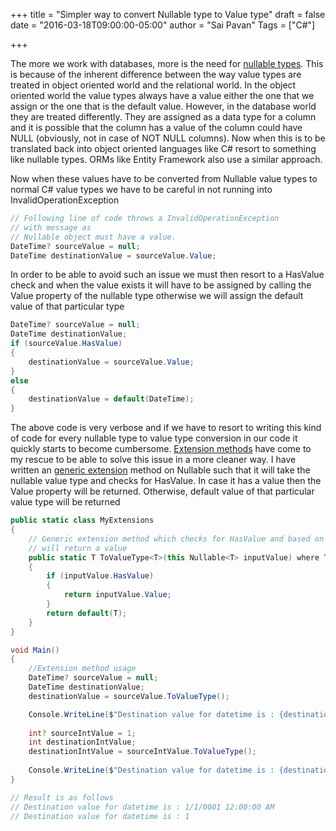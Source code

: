 +++
title = "Simpler way to convert Nullable type to Value type"
draft = false
date = "2016-03-18T09:00:00-05:00"
author = "Sai Pavan"
Tags = ["C#"]

+++

The more we work with databases, more is the need for [nullable types](https://msdn.microsoft.com/en-us/library/1t3y8s4s.aspx). This is because of the inherent difference between the way value types are treated in object oriented world and the relational world. In the object oriented world the value types always have a value either the one that we assign or the one that is the default value. However, in the database world they are treated differently. They are assigned as a data type for a column and it is possible that the column has a value of the column could have NULL (obviously, not in case of NOT NULL columns). Now when this is to be translated back into object oriented languages like C# resort to something like nullable types. ORMs like Entity Framework also use a similar approach.

Now when these values have to be converted from Nullable value types to normal C# value types we have to be careful in not running into InvalidOperationException

```csharp
// Following line of code throws a InvalidOperationException
// with message as
// Nullable object must have a value.
DateTime? sourceValue = null;
DateTime destinationValue = sourceValue.Value;
```

In order to be able to avoid such an issue we must then resort to a HasValue check and when the value exists it will have to be assigned by calling the Value property of the nullable type otherwise we will assign the default value of that particular type

```csharp	
DateTime? sourceValue = null;
DateTime destinationValue;
if (sourceValue.HasValue)
{
	destinationValue = sourceValue.Value;	
}
else
{
	destinationValue = default(DateTime);
}
```

The above code is very verbose and if we have to resort to writing this kind of code for every nullable type to value type conversion in our code it quickly starts to become cumbersome. [Extension methods](https://msdn.microsoft.com/en-us/library/bb383977.aspx) have come to my rescue to be able to solve this issue in a more cleaner way. I have written an [generic extension](http://stackoverflow.com/questions/4928810/how-do-i-write-an-extension-method-for-a-generic-type-with-constraints-on-type-p) method on Nullable<T> such that it will take the nullable value type and checks for HasValue. In case it has a value then the Value property will be returned. Otherwise, default value of that particular value type will be returned


```csharp
public static class MyExtensions
{
	// Generic extension method which checks for HasValue and based on that
	// will return a value
	public static T ToValueType<T>(this Nullable<T> inputValue) where T : struct
	{
		if (inputValue.HasValue)
		{
			return inputValue.Value;
		}
		return default(T);
	}
}

void Main()
{
	//Extension method usage
	DateTime? sourceValue = null;
	DateTime destinationValue;
	destinationValue = sourceValue.ToValueType();

	Console.WriteLine($"Destination value for datetime is : {destinationValue} ");
	
	int? sourceIntValue = 1;
	int destinationIntValue;
	destinationIntValue = sourceIntValue.ToValueType();
	
	Console.WriteLine($"Destination value for datetime is : {destinationIntValue} ");
}

// Result is as follows
// Destination value for datetime is : 1/1/0001 12:00:00 AM 
// Destination value for datetime is : 1 

```